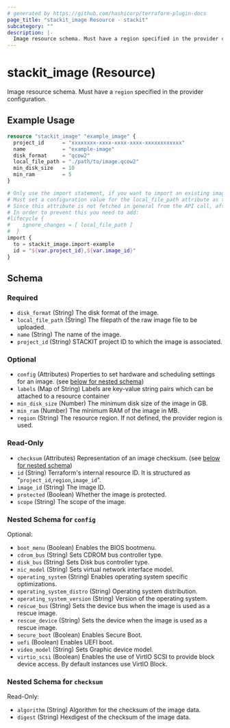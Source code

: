 ```yaml
---
# generated by https://github.com/hashicorp/terraform-plugin-docs
page_title: "stackit_image Resource - stackit"
subcategory: ""
description: |-
  Image resource schema. Must have a region specified in the provider configuration.
---
```


# stackit_image (Resource)

Image resource schema. Must have a `region` specified in the provider configuration.

## Example Usage

```terraform
resource "stackit_image" "example_image" {
  project_id      = "xxxxxxxx-xxxx-xxxx-xxxx-xxxxxxxxxxxx"
  name            = "example-image"
  disk_format     = "qcow2"
  local_file_path = "./path/to/image.qcow2"
  min_disk_size   = 10
  min_ram         = 5
}

# Only use the import statement, if you want to import an existing image
# Must set a configuration value for the local_file_path attribute as the provider has marked it as required.
# Since this attribute is not fetched in general from the API call, after adding it this would replace your image resource after an terraform apply.
# In order to prevent this you need to add:
#lifecycle {
#    ignore_changes = [ local_file_path ]
#  }
import {
  to = stackit_image.import-example
  id = "${var.project_id},${var.image_id}"
}
```

<!-- schema generated by tfplugindocs -->
## Schema

### Required

- `disk_format` (String) The disk format of the image.
- `local_file_path` (String) The filepath of the raw image file to be uploaded.
- `name` (String) The name of the image.
- `project_id` (String) STACKIT project ID to which the image is associated.

### Optional

- `config` (Attributes) Properties to set hardware and scheduling settings for an image. (see [below for nested schema](#nestedatt--config))
- `labels` (Map of String) Labels are key-value string pairs which can be attached to a resource container
- `min_disk_size` (Number) The minimum disk size of the image in GB.
- `min_ram` (Number) The minimum RAM of the image in MB.
- `region` (String) The resource region. If not defined, the provider region is used.

### Read-Only

- `checksum` (Attributes) Representation of an image checksum. (see [below for nested schema](#nestedatt--checksum))
- `id` (String) Terraform's internal resource ID. It is structured as "`project_id`,`region`,`image_id`".
- `image_id` (String) The image ID.
- `protected` (Boolean) Whether the image is protected.
- `scope` (String) The scope of the image.

<a id="nestedatt--config"></a>
### Nested Schema for `config`

Optional:

- `boot_menu` (Boolean) Enables the BIOS bootmenu.
- `cdrom_bus` (String) Sets CDROM bus controller type.
- `disk_bus` (String) Sets Disk bus controller type.
- `nic_model` (String) Sets virtual network interface model.
- `operating_system` (String) Enables operating system specific optimizations.
- `operating_system_distro` (String) Operating system distribution.
- `operating_system_version` (String) Version of the operating system.
- `rescue_bus` (String) Sets the device bus when the image is used as a rescue image.
- `rescue_device` (String) Sets the device when the image is used as a rescue image.
- `secure_boot` (Boolean) Enables Secure Boot.
- `uefi` (Boolean) Enables UEFI boot.
- `video_model` (String) Sets Graphic device model.
- `virtio_scsi` (Boolean) Enables the use of VirtIO SCSI to provide block device access. By default instances use VirtIO Block.


<a id="nestedatt--checksum"></a>
### Nested Schema for `checksum`

Read-Only:

- `algorithm` (String) Algorithm for the checksum of the image data.
- `digest` (String) Hexdigest of the checksum of the image data.
